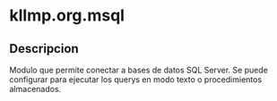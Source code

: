 # kllmp.org.msql

## Descripcion

Modulo que permite conectar a bases de datos SQL Server. Se puede configurar para ejecutar los querys en modo texto o procedimientos almacenados.

